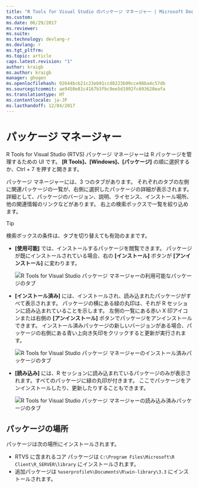```yaml
---
title: "R Tools for Visual Studio のパッケージ マネージャー | Microsoft Docs"
ms.custom: 
ms.date: 06/29/2017
ms.reviewer: 
ms.suite: 
ms.technology: devlang-r
ms.devlang: r
ms.tgt_pltfrm: 
ms.topic: article
caps.latest.revision: "1"
author: kraigb
ms.author: kraigb
manager: ghogen
ms.openlocfilehash: 92644bcb21c23eb91ccd8223b99cce98ba4c57db
ms.sourcegitcommit: ae9450e81c4167b3fbc9ee5d1992fc693628eafa
ms.translationtype: HT
ms.contentlocale: ja-JP
ms.lasthandoff: 12/04/2017
---
```

# <a name="package-manager"></a>パッケージ マネージャー

R Tools for Visual Studio (RTVS) パッケージ マネージャーは R パッケージを管理するための UI です。 **[R Tools]、[Windows]、[パッケージ]** の順に選択するか、Ctrl + 7 を押すと開きます。

パッケージ マネージャーには、3 つのタブがあります。 それぞれのタブの左側に関連パッケージの一覧が、右側に選択したパッケージの詳細が表示されます。詳細として、パッケージのバージョン、説明、ライセンス、インストール場所、他の関連情報のリンクなどがあります。 右上の検索ボックスで一覧を絞り込めます。

> [!Tip]
> 検索ボックスの条件は、タブを切り替えても有効のままです。

- **[使用可能]** では、インストールするパッケージを閲覧できます。 パッケージが既にインストールされている場合、右の **[インストール]** ボタンが **[アンインストール]** に変わります。

    ![R Tools for Visual Studio パッケージ マネージャーの利用可能なパッケージのタブ](media/package-manager-available.png)

- **[インストール済み]** には、インストールされ、読み込まれたパッケージがすべて表示されます。 パッケージの横にある緑の丸印は、それが R セッションに読み込まれていることを示します。 左側の一覧にある赤い X 印アイコンまたは右側の **[アンインストール]** ボタンでパッケージをアンインストールできます。 インストール済みパッケージの新しいバージョンがある場合、パッケージの右側にある青い上向き矢印をクリックすると更新が実行されます。

    ![R Tools for Visual Studio パッケージ マネージャーのインストール済みパッケージのタブ](media/package-manager-installed.png)

- **[読み込み]** には、R セッションに読み込まれているパッケージのみが表示されます。すべてのパッケージに緑の丸印が付きます。 ここでパッケージをアンインストールしたり、更新したりすることもできます。

    ![R Tools for Visual Studio パッケージ マネージャーの読み込み済みパッケージのタブ](media/package-manager-loaded.png)

## <a name="package-locations"></a>パッケージの場所

パッケージは次の場所にインストールされます。

- RTVS に含まれるコア パッケージは `C:\Program Files\Microsoft\R Client\R_SERVER\library` にインストールされます。
- 追加パッケージは `%userprofile%\Documents\R\win-library\3.3` にインストールされます。
